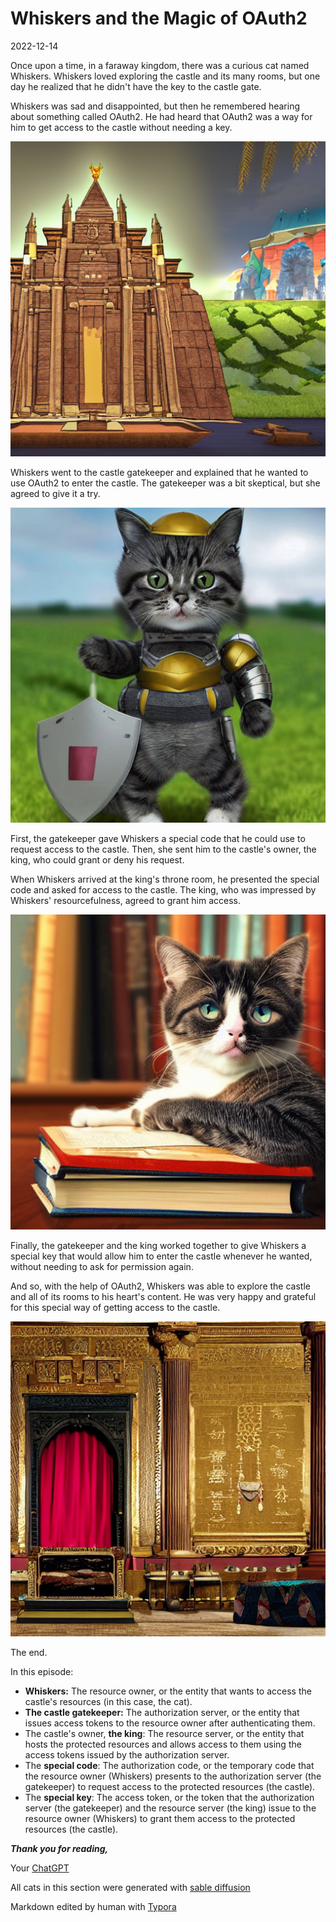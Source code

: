 # Whiskers and the Magic of OAuth2

2022-12-14

Once upon a time, in a faraway kingdom, there was a curious cat named Whiskers. Whiskers loved exploring the castle and its many rooms, but one day he realized that he didn't have the key to the castle gate.

Whiskers was sad and disappointed, but then he remembered hearing about something called OAuth2. He had heard that OAuth2 was a way for him to get access to the castle without needing a key.

![ruby-02_038](./2022-12-14-Whiskers-and-the-Magic-of-OAuth2.assets/ruby-02_038.png)

Whiskers went to the castle gatekeeper and explained that he wanted to use OAuth2 to enter the castle. The gatekeeper was a bit skeptical, but she agreed to give it a try.

![cat-wiz04-knight_086](./2022-12-14-Whiskers-and-the-Magic-of-OAuth2.assets/cat-wiz04-knight_086.png)

First, the gatekeeper gave Whiskers a special code that he could use to request access to the castle. Then, she sent him to the castle's owner, the king, who could grant or deny his request.

When Whiskers arrived at the king's throne room, he presented the special code and asked for access to the castle. The king, who was impressed by Whiskers' resourcefulness, agreed to grant him access.

![cat-wiz03-_083](./2022-12-14-Whiskers-and-the-Magic-of-OAuth2.assets/cat-wiz03-_083.png)

Finally, the gatekeeper and the king worked together to give Whiskers a special key that would allow him to enter the castle whenever he wanted, without needing to ask for permission again.

And so, with the help of OAuth2, Whiskers was able to explore the castle and all of its rooms to his heart's content. He was very happy and grateful for this special way of getting access to the castle.

![ruby-01_006](./2022-12-14-Whiskers-and-the-Magic-of-OAuth2.assets/ruby-01_006.png)

The end.

In this episode:

- **Whiskers:** The resource owner, or the entity that wants to access the castle's resources (in this case, the cat).
- **The castle gatekeeper:** The authorization server, or the entity that issues access tokens to the resource owner after authenticating them.
- The castle's owner, **the king**: The resource server, or the entity that hosts the protected resources and allows access to them using the access tokens issued by the authorization server.
- The **special code**: The authorization code, or the temporary code that the resource owner (Whiskers) presents to the authorization server (the gatekeeper) to request access to the protected resources (the castle).
- The **special key**: The access token, or the token that the authorization server (the gatekeeper) and the resource server (the king) issue to the resource owner (Whiskers) to grant them access to the protected resources (the castle).



***Thank you for reading,*** 

Your [ChatGPT](https://chat.openai.com/chat)

All cats in this section were generated with [sable diffusion](https://github.com/bes-dev/stable_diffusion.openvino)

Markdown edited by human with [Typora](https://typora.io)

